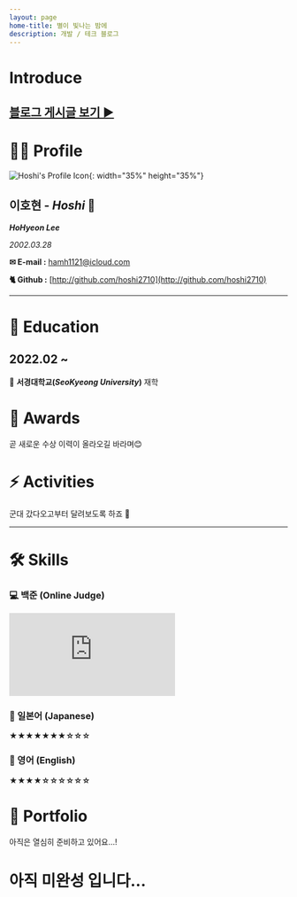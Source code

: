 ```yaml
---
layout: page
home-title: 별이 빛나는 밤에
description: 개발 / 테크 블로그
---
```

# Introduce

## [블로그 게시글 보기 ▶]({{site.url}}/blog/index.html)

# 🧑🏻 Profile

![Hoshi's Profile Icon]({{site.url}}/assets/img/profile.png){: width="35%" height="35%"}

## 이호현 - *Hoshi* 🌟

***HoHyeon Lee***

*2002.03.28*

**✉ E-mail :** [hamh1121@icloud.com](mailto:hamh1121@icloud.com)

**🐈 Github :** [http://github.com/hoshi2710](http://github.com/hoshi2710)

---

# 📖 Education

## 2022.02 ~

🍃 **서경대학교(*SeoKyeong University*)** 재학 

# 🏅 Awards

곧 새로운 수상 이력이 올라오길 바라며😊

# ⚡ Activities

군대 갔다오고부터 달려보도록 하죠 💨

---

# 🛠 Skills

### 💻 백준 (Online Judge)

<iframe src="http://mazassumnida.wtf/api/v2/generate_badge?boj=hamh1121" frameBorder="0"></iframe>

### **🎌** 일본어 (Japanese)

**★★★★★★★☆☆☆**

### 💬 영어 (English)

**★★★★☆☆☆☆☆☆**

# 📱 Portfolio
아직은 열심히 준비하고 있어요...!

# 아직 미완성 입니다…